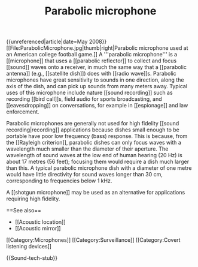﻿---
lastrevid: 640469119
pageid: 170175
canonicalurl: http://en.wikipedia.org/wiki/Parabolic_microphone
title: Parabolic microphone
editurl: http://en.wikipedia.org/w/index.php?title=Parabolic_microphone&action=edit
length: 1724
contentmodel: wikitext
pagelanguage: en
touched: 2015-02-18T22:12:11Z
ns: 0
fullurl: http://en.wikipedia.org/wiki/Parabolic_microphone
---

{{unreferenced|article|date=May 2008}}
[[File:ParabolicMicrophone.jpg|thumb|right|Parabolic microphone used at an American college football game.]] A '''parabolic microphone''' is a [[microphone]] that uses a [[parabolic reflector]] to collect and focus [[sound]] waves onto a receiver, in much the same way that a [[parabolic antenna]] (e.g., [[satellite dish]]) does with [[radio wave]]s.  Parabolic microphones have great sensitivity to sounds in one direction, along the axis of the dish, and can pick up sounds from many meters away.   Typical uses of this microphone include nature [[sound recording]] such as recording [[bird call]]s, field audio for sports broadcasting, and [[eavesdropping]] on conversations, for example in [[espionage]] and law enforcement.

Parabolic microphones are generally not used for high fidelity [[sound recording|recording]] applications because dishes small enough to be portable have poor low frequency (bass) response.  This is because, from the [[Rayleigh criterion]], parabolic dishes can only focus waves with a wavelength much smaller than the diameter of their aperture.  The wavelength of sound waves at the low end of human hearing  (20&nbsp;Hz) is about 17 metres (56 feet); focusing them would require a dish much larger than this.  A typical parabolic microphone dish with a diameter of one metre would have little directivity for sound waves longer than 30 cm, corresponding to frequencies below 1 kHz.

A [[shotgun microphone]] may be used as an alternative for applications requiring high fidelity.

==See also==
* [[Acoustic location]]
* [[Acoustic mirror]]

[[Category:Microphones]]
[[Category:Surveillance]]
[[Category:Covert listening devices]]


{{Sound-tech-stub}}